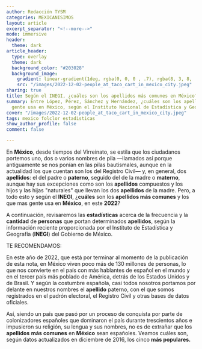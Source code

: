 ```yaml
---
author: Redacción TYSM
categories: MEXICANISIMOS
layout: article
excerpt_separator: "<!--more-->"
mode: immersive
header:
  theme: dark
article_header:
  type: overlay
  theme: dark
  background_color: "#203028"
  background_image:
    gradient: linear-gradient(1deg, rgba(0, 0, 0 , .7), rgba(8, 3, 8, .9))
    src: "/images/2022-12-02-people_at_taco_cart_in_mexico_city.jpeg"
sharing: true
title: Según el INEGI, ¿cuáles son los apellidos más comunes en México?
summary: Entre López, Pérez, Sánchez y Hernández, ¿cuáles son los apellidos que más
  gente usa en México, según el Instituto Nacional de Estadística y Geografía?
cover: "/images/2022-12-02-people_at_taco_cart_in_mexico_city.jpeg"
tags: mexico folclor estadisticas
show_author_profile: false
comment: false

---
```

En **México**, desde tiempos del Virreinato, se estila que los ciudadanos portemos uno, dos o varios nombres de pila —llamados así porque antiguamente se nos ponían en las pilas bautismales, aunque en la actualidad los que cuentan son los del Registro Civil— y, en general, dos **apellidos**: el del padre o **paterno**, seguido del de la madre o **materno**, aunque hay sus excepciones como son los **apellidos** compuestos y los hijos y las hijas "naturales" que llevan los dos **apellidos** de la madre. Pero, a todo esto y según el **INEGI**, ¿**cuáles** son los **apellidos más comunes** y los que mas gente usa en **México**, en este **2022**?

A continuación, revisaremos las **estadísticas** acerca de la frecuencia y la **cantidad** de **personas** que portan determinados **apellidos**, según la información reciente proporcionada por el Instituto de Estadística y Geografía (**INEGI**) del Gobierno de México.

TE RECOMENDAMOS:

En este año de 2022, que está por terminar al momento de la publicación de esta nota, en México viven poco más de 130 millones de personas, lo que nos convierte en el país con más hablantes de español en el mundo y en el tercer país más poblado de América, detrás de los Estados Unidos y de Brasil. Y según la costumbre española, casi todos nosotros portamos por delante en nuestros nombres el **apellido** paterno, con el que somos registrados en el padrón electoral, el Registro Civil y otras bases de datos oficiales.

Así, siendo un país que pasó por un proceso de conquista por parte de colonizadores españoles que dominaron el país durante trescientos años e impusieron su religión, su lengua y sus nombres, no es de extrañar que los **apellidos** **más** **comunes** en **México** sean españoles. Veamos cuáles son, según datos actualizados en diciembre de 2016, los cinco **más populares.**